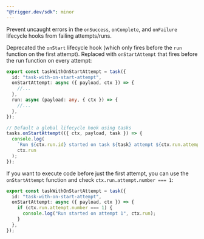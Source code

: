 ```yaml
---
"@trigger.dev/sdk": minor
---
```


Prevent uncaught errors in the `onSuccess`, `onComplete`, and `onFailure` lifecycle hooks from failing attempts/runs.

Deprecated the `onStart` lifecycle hook (which only fires before the `run` function on the first attempt). Replaced with `onStartAttempt` that fires before the run function on every attempt:

```ts
export const taskWithOnStartAttempt = task({
  id: "task-with-on-start-attempt",
  onStartAttempt: async ({ payload, ctx }) => {
    //...
  },
  run: async (payload: any, { ctx }) => {
    //...
  },
});

// Default a global lifecycle hook using tasks
tasks.onStartAttempt(({ ctx, payload, task }) => {
  console.log(
    `Run ${ctx.run.id} started on task ${task} attempt ${ctx.run.attempt.number}`,
    ctx.run
  );
});
```

If you want to execute code before just the first attempt, you can use the `onStartAttempt` function and check `ctx.run.attempt.number === 1`:

```ts /trigger/on-start-attempt.ts
export const taskWithOnStartAttempt = task({
  id: "task-with-on-start-attempt",
  onStartAttempt: async ({ payload, ctx }) => {
    if (ctx.run.attempt.number === 1) {
      console.log("Run started on attempt 1", ctx.run);
    }
  },
});
```

